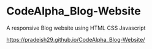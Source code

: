 # CodeAlpha_Blog-Website
A responsive Blog website using HTML CSS Javascript

https://pradeish29.github.io/CodeAlpha_Blog-Website/
